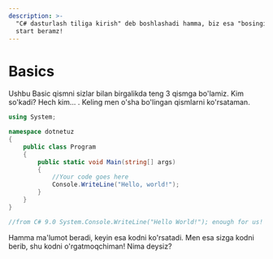 ```yaml
---
description: >-
  "C# dasturlash tiliga kirish" deb boshlashadi hamma, biz esa "bosingiz" deb
  start beramz!
---
```


# Basics

Ushbu Basic qismni sizlar bilan birgalikda teng 3 qismga bo'lamiz. Kim so'kadi? Hech kim... . Keling men o'sha bo'lingan qismlarni ko'rsataman.

```csharp
using System;

namespace dotnetuz
{
    public class Program
    {
        public static void Main(string[] args)
        {
            //Your code goes here
            Console.WriteLine("Hello, world!");
        }
    }
}

//from C# 9.0 System.Console.WriteLine("Hello World!"); enough for us! :)
```

Hamma ma'lumot beradi, keyin esa kodni ko'rsatadi. Men esa sizga kodni berib, shu kodni o'rgatmoqchiman! Nima deysiz?  


